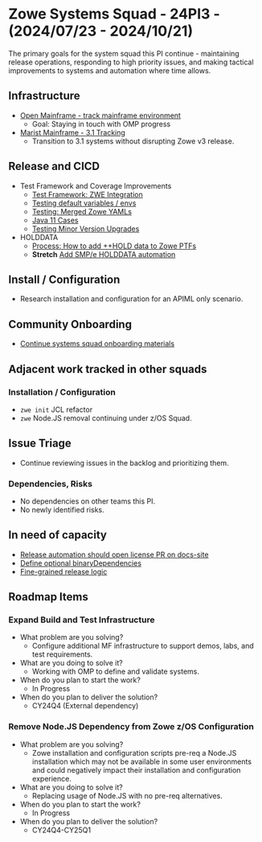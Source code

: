 # Zowe Systems Squad - 24PI3 - (2024/07/23 - 2024/10/21)

The primary goals for the system squad this PI continue - maintaining release operations, responding to high priority issues, and making tactical improvements to systems and automation where time allows.

## Infrastructure
- [Open Mainframe - track mainframe environment](https://github.com/zowe/zowe-install-packaging/issues/3241)
    * Goal: Staying in touch with OMP progress
- [Marist Mainframe - 3.1 Tracking](https://github.com/zowe/zowe-install-packaging/issues/3810)
    * Transition to 3.1 systems without disrupting Zowe v3 release.

## Release and CICD
- Test Framework and Coverage Improvements
  - [Test Framework: ZWE Integration](https://github.com/zowe/zowe-install-packaging/issues/3922)
  - [Testing default variables / envs](https://github.com/zowe/zowe-install-packaging/issues/3406)
  - [Testing: Merged Zowe YAMLs](https://github.com/zowe/zowe-install-packaging/issues/3407)
  - [Java 11 Cases](https://github.com/zowe/zowe-install-packaging/issues/3329)
  - [Testing Minor Version Upgrades](https://github.com/zowe/zowe-install-packaging/issues/3315)
- HOLDDATA
  - [Process: How to add ++HOLD data to Zowe PTFs](https://github.com/zowe/zowe-install-packaging/issues/3854)
  - **Stretch** [Add SMP/e HOLDDATA automation](https://github.com/zowe/zowe-install-packaging/issues/3119)

## Install / Configuration
- Research installation and configuration for an APIML only scenario.

## Community Onboarding
- [Continue systems squad onboarding materials](https://github.com/zowe/zowe-install-packaging/issues/3234)

## Adjacent work tracked in other squads

### Installation / Configuration
- `zwe init` JCL refactor
- `zwe` Node.JS removal continuing under z/OS Squad.

## Issue Triage
- Continue reviewing issues in the backlog and prioritizing them.

### Dependencies, Risks
- No dependencies on other teams this PI. 
- No newly identified risks.

## In need of capacity
- [Release automation should open license PR on docs-site](https://github.com/zowe/zowe-install-packaging/issues/716)
- [Define optional binaryDependencies](https://github.com/zowe/zowe-install-packaging/issues/2940)
- [Fine-grained release logic](https://github.com/zowe/zowe-install-packaging/issues/3285)

## Roadmap Items

### Expand Build and Test Infrastructure
- What problem are you solving? 
  * Configure additional MF infrastructure to support demos, labs, and test requirements.
- What are you doing to solve it?
  * Working with OMP to define and validate systems.
- When do you plan to start the work? 
  * In Progress
- When do you plan to deliver the solution? 
  * CY24Q4  (External dependency)

### Remove Node.JS Dependency from Zowe z/OS Configuration
- What problem are you solving? 
  * Zowe installation and configuration scripts pre-req a Node.JS installation which may not be available in some user environments and could negatively impact their installation and configuration experience.
- What are you doing to solve it?
  * Replacing usage of Node.JS with no pre-req alternatives.
- When do you plan to start the work? 
  * In Progress
- When do you plan to deliver the solution? 
  * CY24Q4-CY25Q1
